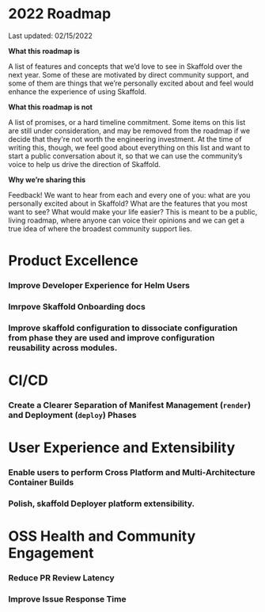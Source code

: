 # 2022 Roadmap
Last updated: 02/15/2022

**What this roadmap is**

A list of features and concepts that we’d love to see in Skaffold over the next year. Some of these are motivated by direct community support, and some of them are things that we’re personally excited about and feel would enhance the experience of using Skaffold.

**What this roadmap is not**

A list of promises, or a hard timeline commitment. Some items on this list are still under consideration, and may be removed from the roadmap if we decide that they're not worth the engineering investment. At the time of writing this, though, we feel good about everything on this list and want to start a public conversation about it, so that we can use the community’s voice to help us drive the direction of Skaffold.

**Why we’re sharing this**

Feedback! We want to hear from each and every one of you: what are you personally excited about in Skaffold? What are the features that you most want to see? What would make your life easier? This is meant to be a public, living roadmap, where anyone can voice their opinions and we can get a true idea of where the broadest community support lies.

# Product Excellence
### Improve Developer Experience for Helm Users
### Imrpove Skaffold Onboarding docs
### Improve skaffold configuration to dissociate configuration from phase they are used and improve configuration reusability across modules.

# CI/CD
### Create a Clearer Separation of Manifest Management (`render`) and Deployment (`deploy`) Phases


# User Experience and Extensibility
### Enable users to perform Cross Platform and Multi-Architecture Container Builds
### Polish, skaffold Deployer platform extensibility.


# OSS Health and Community Engagement
### Reduce PR Review Latency
### Improve Issue Response Time
